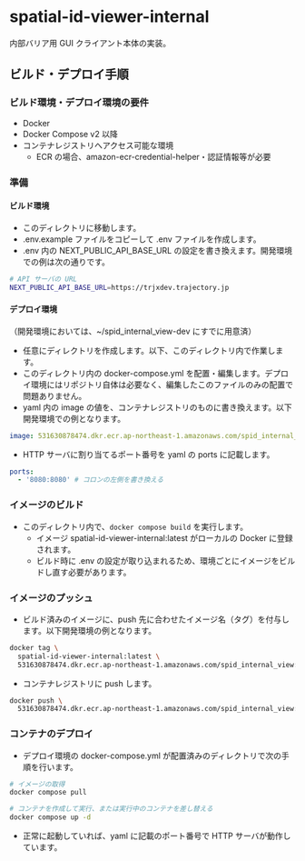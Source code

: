 # spatial-id-viewer-internal

内部バリア用 GUI クライアント本体の実装。

## ビルド・デプロイ手順

### ビルド環境・デプロイ環境の要件

* Docker
* Docker Compose v2 以降
* コンテナレジストリへアクセス可能な環境
  * ECR の場合、amazon-ecr-credential-helper・認証情報等が必要


### 準備

#### ビルド環境

* このディレクトリに移動します。
* .env.example ファイルをコピーして .env ファイルを作成します。
* .env 内の NEXT_PUBLIC_API_BASE_URL の設定を書き換えます。開発環境での例は次の通りです。

```sh
# API サーバの URL
NEXT_PUBLIC_API_BASE_URL=https://trjxdev.trajectory.jp
```


#### デプロイ環境

（開発環境においては、~/spid_internal_view-dev にすでに用意済）

* 任意にディレクトリを作成します。以下、このディレクトリ内で作業します。
* このディレクトリ内の docker-compose.yml を配置・編集します。デプロイ環境にはリポジトリ自体は必要なく、編集したこのファイルのみの配置で問題ありません。
* yaml 内の image の値を、コンテナレジストリのものに書き換えます。以下開発環境での例となります。

```yaml
image: 531630878474.dkr.ecr.ap-northeast-1.amazonaws.com/spid_internal_view:dev-latest
```

* HTTP サーバに割り当てるポート番号を yaml の ports に記載します。

```yaml
ports:
  - '8080:8080' # コロンの左側を書き換える
```


### イメージのビルド

* このディレクトリ内で、`docker compose build` を実行します。
  * イメージ spatial-id-viewer-internal:latest がローカルの Docker に登録されます。
  * ビルド時に .env の設定が取り込まれるため、環境ごとにイメージをビルドし直す必要があります。


### イメージのプッシュ

* ビルド済みのイメージに、push 先に合わせたイメージ名（タグ）を付与します。以下開発環境の例となります。

```sh
docker tag \
  spatial-id-viewer-internal:latest \
  531630878474.dkr.ecr.ap-northeast-1.amazonaws.com/spid_internal_view:dev-latest
```

* コンテナレジストリに push します。

```sh
docker push \
  531630878474.dkr.ecr.ap-northeast-1.amazonaws.com/spid_internal_view:dev-latest
```

### コンテナのデプロイ

* デプロイ環境の docker-compose.yml が配置済みのディレクトリで次の手順を行います。

```sh
# イメージの取得
docker compose pull

# コンテナを作成して実行、または実行中のコンテナを差し替える
docker compose up -d
```

* 正常に起動していれば、yaml に記載のポート番号で HTTP サーバが動作しています。
